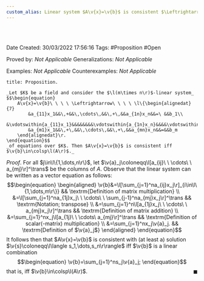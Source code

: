 ```yaml
---
custom_alias: Linear system $A\v{x}=\v{b}$ is consistent $\Leftrightarrow$ $\v{b}\in\colsp\l(A\r)$
---
```


<br />
<br />

Date Created: 30/03/2022 17:56:16
Tags: #Proposition #Open

Proved by: _Not Applicable_
Generalizations: _Not Applicable_

Examples: _Not Applicable_
Counterexamples: _Not Applicable_

``` ad-Proposition
title: Proposition.

_Let $K$ be a field and consider the $\l(m\times n\r)$-linear system_
$$\begin{equation}
    A\v{x}=\v{b}\ \ \ \ \Leftrightarrow\ \ \ \ \l\{\begin{alignedat}{7}
        &a_{11}x_1&&\,+&&\,\cdots\,&&\,+\,&&a_{1n}x_n&&=\ &&b_1\\
        &\vdotswithin{a_{11}x_1}&&&&&&&&\vdotswithin{a_{1n}x_n}&&&&\vdotswithin{b_1}\\
        &a_{m1}x_1&&\,+\,&&\,\cdots\,&&\,+\,&&a_{mn}x_n&&=&&b_m
    \end{alignedat}\r.
\end{equation}$$
_of equations over $K$. Then $A\v{x}=\v{b}$ is consistent iff $\v{b}\in\colsp\l(A\r)$._

```

_Proof_. For all $j\in\l\{1,\dots,n\r\}$, let $\v{a}_j\coloneqq\l[a_{ij}\ \ \cdots\ \ a_{mj}\r]^\trans$ be the columns of $A$. Observe that the linear system can be written as a vector equation as follows:
$$\begin{equation}
    \begin{aligned}
        \v{b}&=\l[\sum_{j=1}^na_{ij}x_j\r]_{i\in\l\{1,\dots,m\r\}} && \textrm{Definition of matrix multiplication} \\
        &=\l[\sum_{j=1}^na_{1j}x_j\ \ \cdots\ \ \sum_{j-1}^na_{mj}x_j\r]^\trans && \textrm{Notation; transpose} \\
        &=\sum_{j=1}^n\l[a_{1j}x_j\ \ \cdots\ \ a_{mj}x_j\r]^\trans && \textrm{Definition of matrix addition} \\
        &=\sum_{j=1}^nx_j\l[a_{1j}\ \ \cdots\ a_{mj}\r]^\trans && \textrm{Definition of scalar(-matrix) multiplication} \\
        &=\sum_{j=1}^nx_j\v{a}_j. && \textrm{Definition of $\v{a}_j$}
    \end{aligned}
\end{equation}$$
It follows then that $A\v{x}=\v{b}$ is consistent with (at least a) solution $\v{s}\coloneqq\l\langle s_1,\dots,s_n\r\rangle$ iff $\v{b}$ is a linear combination
$$\begin{equation}
    \v{b}=\sum_{j=1}^ns_j\v{a}_j;
\end{equation}$$
that is, iff $\v{b}\in\colsp\l(A\r)$.<span style="float:right;">$\blacksquare$</span>
